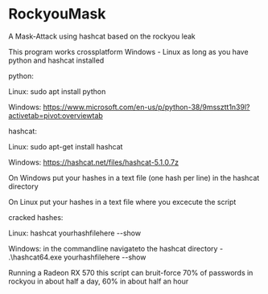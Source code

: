 # RockyouMask
A Mask-Attack using hashcat based on the rockyou leak

This program works crossplatform Windows - Linux as long as you have python and hashcat installed



python:
  
Linux: sudo apt install python
  
Windows: https://www.microsoft.com/en-us/p/python-38/9mssztt1n39l?activetab=pivot:overviewtab



hashcat:
  
Linux: sudo apt-get install hashcat
  
Windows: https://hashcat.net/files/hashcat-5.1.0.7z



On Windows put your hashes in a text file (one hash per line) in the hashcat directory

On Linux put your hashes in a text file where you excecute the script



cracked hashes:

Linux: hashcat yourhashfilehere --show

Windows: in the commandline navigateto the hashcat directory - .\hashcat64.exe yourhashfilehere --show



Running a Radeon RX 570 this script can bruit-force 70% of passwords in rockyou in about half a day, 60% in about half an hour
